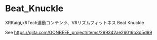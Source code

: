 # Beat_Knuckle
XRKaigi,xRTech連動コンテンツ、VRリズムフィットネス Beat Knuckle

See https://qiita.com/GONBEEE_project/items/299342ae26016b3d5d99
